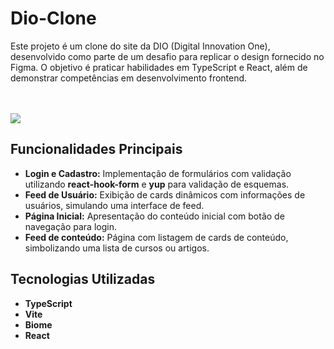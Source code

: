 # Dio-Clone

Este projeto é um clone do site da DIO (Digital Innovation One), desenvolvido como parte de um desafio para replicar o design fornecido no Figma. O objetivo é praticar habilidades em TypeScript e React, além de demonstrar competências em desenvolvimento frontend.

<br>
<br>
<img src="https://github.com/AgathaHert/Dio-Clone/assets/156599612/2d63ed8f-4ebf-4102-b491-9532ac1e6b36">
<br>

## Funcionalidades Principais

- **Login e Cadastro:** Implementação de formulários com validação utilizando **react-hook-form** e **yup** para validação de esquemas.
- **Feed de Usuário:** Exibição de cards dinâmicos com informações de usuários, simulando uma interface de feed.
- **Página Inicial:** Apresentação do conteúdo inicial com botão de navegação para login.
- **Feed de conteúdo:** Página com listagem de cards de conteúdo, simbolizando uma lista de cursos ou artigos.

## Tecnologias Utilizadas

- **TypeScript** 
- **Vite** 
- **Biome**
- **React**
